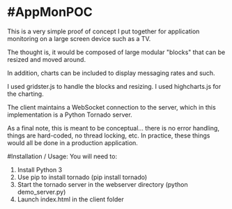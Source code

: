 #AppMonPOC
=========

This is a very simple proof of concept I put together for application monitoring on a large screen device such as a TV.

The thought is, it would be composed of large modular "blocks" that can be resized and moved around. 

In addition, charts can be included to display messaging rates and such.

I used gridster.js to handle the blocks and resizing. I used highcharts.js for the charting. 

The client maintains a WebSocket connection to the server, which in this implementation is a Python Tornado server.

As a final note, this is meant to be conceptual... there is no error handling, things are hard-coded, no thread locking, etc. In practice, these things would all be done in a production application.

#Installation / Usage:
You will need to:

1. Install Python 3
2. Use pip to install tornado (pip install tornado)
3. Start the tornado server in the webserver directory (python demo_server.py)
4. Launch index.html in the client folder
